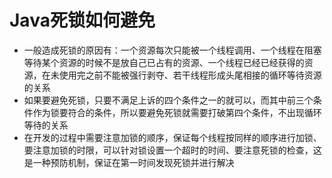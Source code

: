 # Java死锁如何避免
- 一般造成死锁的原因有：一个资源每次只能被一个线程调用、一个线程在阻塞等待某个资源的时候不是放自己已占有的资源、一个线程已经已经获得的资源，在未使用完之前不能被强行剥夺、若干线程形成头尾相接的循环等待资源的关系
- 如果要避免死锁，只要不满足上诉的四个条件之一的就可以，而其中前三个条件作为锁要符合的条件，所以要避免死锁就需要打破第四个条件，不出现循环等待的关系
- 在开发的过程中需要注意加锁的顺序，保证每个线程按同样的顺序进行加锁、要注意加锁的时限，可以针对锁设置一个超时的时间、要注意死锁的检查，这是一种预防机制，保证在第一时间发现死锁并进行解决